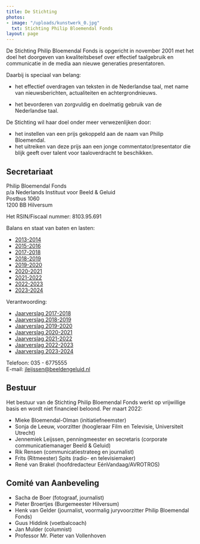 ```yaml
---
title: De Stichting
photos:
- image: "/uploads/kunstwerk_0.jpg"
  txt: Stichting Philip Bloemendal Fonds
layout: page
---
```


De Stichting Philip Bloemendal Fonds is opgericht in november 2001 met het doel het doorgeven van kwaliteitsbesef over effectief taalgebruik en communicatie in de media aan nieuwe generaties presentatoren.

Daarbij is speciaal van belang:

* het effectief overdragen van teksten in de Nederlandse taal, met name van nieuwsberichten, actualiteiten en achtergrondnieuws.

* het bevorderen van zorgvuldig en doelmatig gebruik van de Nederlandse taal.

De Stichting wil haar doel onder meer verwezenlijken door:

* het instellen van een prijs gekoppeld aan de naam van Philip Bloemendal.
* het uitreiken van deze prijs aan een jonge commentator/presentator die blijk geeft over talent voor taaloverdracht te beschikken.

## Secretariaat

Philip Bloemendal Fonds  
p/a Nederlands Instituut voor Beeld & Geluid  
Postbus 1060  
1200 BB Hilversum  

Het RSIN/Fiscaal nummer: 8103.95.691

Balans en staat van baten en lasten:

* [2013-2014](/uploads/pdf/Jaarcijfers-2013-2014.pdf)
* [2015-2016](/uploads/pdf/Jaarcijfers-2015-2016.pdf)
* [2017-2018](/uploads/pdf/Jaarcijfers-2017-2018.pdf)
* [2018-2019](/uploads/pdf/Jaarcijfers-2018-2019.pdf)
* [2019-2020](/uploads/pdf/Jaarcijfers-2019-2020.pdf)
* [2020-2021](/uploads/pdf/Jaarcijfers-2020-2021.pdf)
* [2021-2022](/uploads/pdf/Jaarcijfers-2021-2022.pdf)
* [2022-2023](/uploads/pdf/Jaarcijfers-2022-2023.pdf)
* [2023-2024](/uploads/pdf/Jaarcijfers-2023-2024.pdf)


Verantwoording:
* [Jaarverslag 2017-2018](/uploads/pdf/Jaarverslag-2017-2018.pdf)
* [Jaarverslag 2018-2019](/uploads/pdf/Jaarverslag-2018-2019.pdf)
* [Jaarverslag 2019-2020](/uploads/pdf/Jaarverslag-2019-2020.pdf)
* [Jaarverslag 2020-2021](/uploads/pdf/Jaarverslag-2020-2021.pdf)
* [Jaarverslag 2021-2022](/uploads/pdf/Verantwoording-2022-bestuur-Philip-Bloemendal-Prijs.docx)
* [Jaarverslag 2022-2023](/uploads/pdf/Jaarverslag-2022-2023.pdf)
* [Jaarverslag 2023-2024](/uploads/pdf/Jaarverslag-2023-2024.pdf)


Telefoon: 035 - 6775555  
E-mail: [jleijssen@beeldengeluid.nl](mailto:jleijssen@beeldengeluid.nl)

## Bestuur

Het bestuur van de Stichting Philip Bloemendal Fonds werkt op vrijwillige basis en wordt niet financieel beloond. Per maart 2022:

* Mieke Bloemendal-Olman (initiatiefneemster)
* Sonja de Leeuw, voorzitter (hoogleraar Film en Televisie, Universiteit Utrecht)
* Jennemiek Leijssen, penningmeester en secretaris (corporate communicatiemanager Beeld & Geluid)
* Rik Rensen (communicatiestrateeg en journalist)
* Frits (Ritmeester) Spits (radio- en televisiemaker)
* René van Brakel (hoofdredacteur EénVandaag/AVROTROS)

## Comité van Aanbeveling

* Sacha de Boer (fotograaf, journalist)
* Pieter Broertjes (Burgemeester Hilversum) 
* Henk van Gelder (journalist, voormalig juryvoorzitter Philip Bloemendal Fonds)
* Guus Hiddink (voetbalcoach)
* Jan Mulder (columnist)
* Professor Mr. Pieter van Vollenhoven

